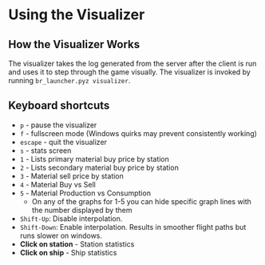 # Using the Visualizer

## How the Visualizer Works

The visualizer takes the log generated from the server after the client is run and uses it to step through the game visually.
The visualizer is invoked by running `br_launcher.pyz visualizer`.

## Keyboard shortcuts

* `p` - pause the visualizer
* `f` - fullscreen mode (Windows quirks may prevent consistently working)
* `escape` - quit the visualizer
* `s` - stats screen
* `1` - Lists primary material buy price by station
* `2` - Lists secondary material buy price by station
* `3` - Material sell price by station
* `4` - Material Buy vs Sell
* `5` - Material Production vs Consumption
  * On any of the graphs for 1-5 you can hide specific graph lines with the number displayed by them
* `Shift-Up`: Disable interpolation.
* `Shift-Down`: Enable interpolation. Results in smoother flight paths but runs slower on windows.
* **Click on station** - Station statistics
* **Click on ship** - Ship statistics
